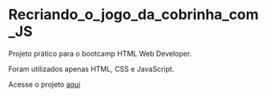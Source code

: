 # Recriando_o_jogo_da_cobrinha_com_JS

Projeto prático para o bootcamp HTML Web Developer.

Foram utilizados apenas HTML, CSS e JavaScript.

Acesse o projeto <a href=“https://gitjoaopaulo.github.io/Recriando_o_jogo_da_cobrinha_com_JS/“>aqui</a>